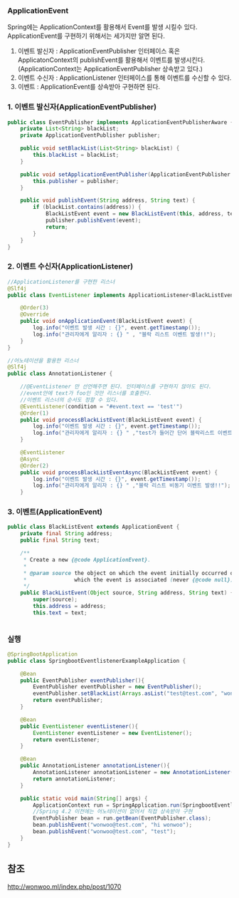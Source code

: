 ### ApplicationEvent
Spring에는 ApplicationContext를 활용해서 Event를 발생 시킬수 있다. ApplicationEvent를 구현하기 위해서는 세가지만 알면 된다.

1. 이벤트 발신자 : ApplicationEventPublisher 인터페이스 혹은 ApplicatonContext의 publishEvent를 활용해서 이벤트를 발생시킨다. (ApplicationContext는 ApplicationEventPublisher 상속받고 있다.)
2. 이벤트 수신자 : ApplicationListener 인터페이스를 통해 이벤트를 수신할 수 있다.
3. 이벤트 : ApplicationEvent를 상속받아 구현하면 된다.


### 1. 이벤트 발신자(ApplicationEventPublisher)
``` java
public class EventPublisher implements ApplicationEventPublisherAware {
    private List<String> blackList;
    private ApplicationEventPublisher publisher;

    public void setBlackList(List<String> blackList) {
        this.blackList = blackList;
    }

    public void setApplicationEventPublisher(ApplicationEventPublisher publisher) {
        this.publisher = publisher;
    }

    public void publishEvent(String address, String text) {
        if (blackList.contains(address)) {
            BlackListEvent event = new BlackListEvent(this, address, text);
            publisher.publishEvent(event);
            return;
        }
    }
}
```

### 2. 이벤트 수신자(ApplicationListener)
``` java
//ApplicationListener를 구현한 리스너
@Slf4j
public class EventListener implements ApplicationListener<BlackListEvent> {

    @Order(3)
    @Override
    public void onApplicationEvent(BlackListEvent event) {
        log.info("이벤트 발생 시간 : {}", event.getTimestamp());
        log.info("관리자에게 알리자 : {} " , "블락 리스트 이벤트 발생!!");
    }
}

//어노테이션을 활용한 리스너
@Slf4j
public class AnnotationListener {

    //@EventListener 만 선언해주면 된다. 인터페이스를 구현하지 않아도 된다.
    //event안에 text가 foo인 것만 리스너를 호출한다.
    //이벤트 리스너의 순서도 정할 수 있다.
    @EventListener(condition = "#event.text == 'test'")
    @Order(1)
    public void processBlackListEvent(BlackListEvent event) {
        log.info("이벤트 발생 시간 : {}", event.getTimestamp());
        log.info("관리자에게 알리자 : {} " ,"test가 들어간 단어 블락리스트 이벤트 발생!!");
    }

    @EventListener
    @Async
    @Order(2)
    public void processBlackListEventAsync(BlackListEvent event) {
        log.info("이벤트 발생 시간 : {}", event.getTimestamp());
        log.info("관리자에게 알리자 : {} " ,"블락 리스트 비동기 이벤트 발생!!");
    }
```

### 3. 이벤트(ApplicationEvent)
``` java
public class BlackListEvent extends ApplicationEvent {
    private final String address;
    public final String text;

    /**
     * Create a new {@code ApplicationEvent}.
     *
     * @param source the object on which the event initially occurred or with
     *               which the event is associated (never {@code null})
     */
    public BlackListEvent(Object source, String address, String text) {
        super(source);
        this.address = address;
        this.text = text;
    
```

### 실행
``` java
@SpringBootApplication
public class SpringbootEventlistenerExampleApplication {

    @Bean
    public EventPublisher eventPublisher(){
        EventPublisher eventPublisher = new EventPublisher();
        eventPublisher.setBlackList(Arrays.asList("test@test.com", "wonwoo@test.com", "5151@test.com"));
        return eventPublisher;
    }

    @Bean
    public EventListener eventListener(){
        EventListener eventListener = new EventListener();
        return eventListener;
    }

    @Bean
    public AnnotationListener annotationListener(){
        AnnotationListener annotationListener = new AnnotationListener();
        return annotationListener;
    }

    public static void main(String[] args) {
        ApplicationContext run = SpringApplication.run(SpringbootEventlistenerExampleApplication.class, args);
        //Spring 4.2 이전에는 어노테이션이 없어서 직접 상속받아 구현
        EventPublisher bean = run.getBean(EventPublisher.class);
        bean.publishEvent("wonwoo@test.com", "hi wonwoo");
        bean.publishEvent("wonwoo@test.com", "test");
    }
}
```

## 참조
http://wonwoo.ml/index.php/post/1070